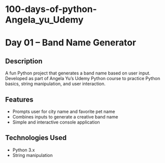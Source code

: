 # 100-days-of-python-Angela_yu_Udemy
# Day 01 – Band Name Generator

## Description
A fun Python project that generates a band name based on user input. Developed as part of Angela Yu’s Udemy Python course to practice Python basics, string manipulation, and user interaction.

## Features
- Prompts user for city name and favorite pet name  
- Combines inputs to generate a creative band name  
- Simple and interactive console application  

## Technologies Used
- Python 3.x  
- String manipulation  


